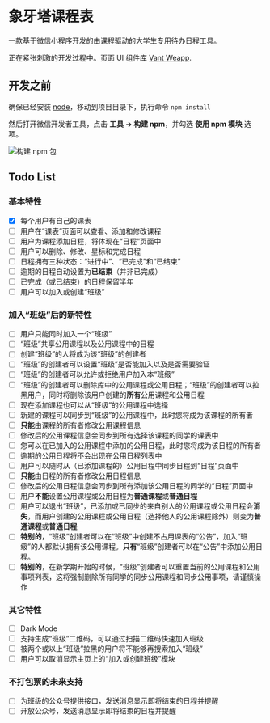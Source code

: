 # 象牙塔课程表

一款基于微信小程序开发的由课程驱动的大学生专用待办日程工具。

正在紧张刺激的开发过程中。页面 UI 组件库 [Vant Weapp](https://youzan.github.io/vant-weapp/#/intro).

## 开发之前

确保已经安装 [node](https://nodejs.org/en/)，移动到项目目录下，执行命令 `npm install`

然后打开微信开发者工具，点击 **工具 -> 构建 npm**，并勾选 **使用 npm 模块** 选项。

  ![构建 npm 包](https://img.yzcdn.cn/public_files/2019/08/15/fa0549210055976cb63798503611ce3d.png)

## Todo List

### 基本特性

- [x] 每个用户有自己的课表
- [ ] 用户在“课表”页面可以查看、添加和修改课程
- [ ] 用户为课程添加日程，将体现在“日程”页面中
- [ ] 用户可以删除、修改、星标和完成日程
- [ ] 日程拥有三种状态：“进行中”、“已完成”和“已结束”
- [ ] 逾期的日程自动设置为**已结束**（并非已完成）
- [ ] 已完成（或已结束）的日程保留半年
- [ ] 用户可以加入或创建“班级”

### 加入“班级”后的新特性

- [ ] 用户只能同时加入一个“班级”
- [ ] “班级”共享公用课程以及公用课程中的日程
- [ ] 创建“班级”的人将成为该“班级”的创建者
- [ ] “班级”的创建者可以设置“班级”是否能加入以及是否需要验证
- [ ] “班级”的创建者可以允许或拒绝用户加入本“班级”
- [ ] “班级”的创建者可以删除库中的公用课程或公用日程；“班级”的创建者可以拉黑用户，同时将删除该用户创建的**所有**公用课程和公用日程
- [ ] 现在添加课程也可以从“班级”的公用课程中选择
- [ ] 新建的课程可以同步到“班级”的公用课程中，此时您将成为该课程的所有者
- [ ] **只能**由课程的所有者修改公用课程信息
- [ ] 修改后的公用课程信息会同步到所有选择该课程的同学的课表中
- [ ] 您可以在已加入的公用课程中添加的公用日程，此时您将成为该日程的所有者
- [ ] 逾期的公用日程将不会出现在公用日程列表中
- [ ] 用户可以随时从（已添加课程的）公用日程中同步日程到“日程”页面中
- [ ] **只能**由日程的所有者修改公用日程信息
- [ ] 修改后的公用日程信息会同步到所有添加该公用日程的同学的“日程”页面中
- [ ] 用户**不能**设置公用课程或公用日程为**普通课程**或**普通日程**
- [ ] 用户可以退出“班级”，已添加或已同步的来自别人的公用课程或公用日程会**消失**，而用户创建的公用课程或公用日程（选择他人的公用课程除外）则变为**普通课程**或**普通日程**
- [ ] **特别的**，“班级”创建者可以在“班级”中创建不占用课表的“公告”，加入“班级”的人都默认拥有该公用课程。**只有**“班级”创建者可以在“公告”中添加公用日程。
- [ ] **特别的**，在新学期开始的时候，“班级”创建者可以重置当前的公用课程和公用事项列表，这将强制删除所有同学的同步公用课程和同步公用事项，请谨慎操作

### 其它特性

- [ ] Dark Mode
- [ ] 支持生成“班级”二维码，可以通过扫描二维码快速加入班级
- [ ] 被两个或以上“班级”拉黑的用户将不能够再搜索加入“班级”
- [ ] 用户可以取消显示主页上的“加入或创建班级”模块

### 不打包票的未来支持

- [ ] 为班级的公众号提供接口，发送消息显示即将结束的日程并提醒
- [ ] 开放公众号，发送消息显示即将结束的日程并提醒
